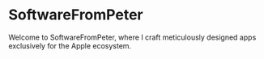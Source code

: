 # SoftwareFromPeter

Welcome to SoftwareFromPeter, where I craft meticulously designed apps exclusively for the Apple ecosystem.
